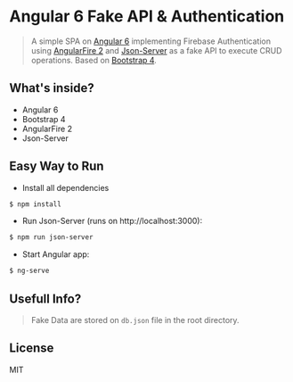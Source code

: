 # Angular 6 Fake API & Authentication
> A simple SPA on [Angular 6](https://angular.io/) implementing Firebase Authentication using [AngularFire 2]() and [Json-Server](https://github.com/typicode/json-server) as a fake API to execute CRUD operations. Based on [Bootstrap 4](http://http://getbootstrap.com/).

## What's inside?
* Angular 6
* Bootstrap 4
* AngularFire 2
* Json-Server


## Easy Way to Run
- Install all dependencies
```sh
$ npm install
```
- Run Json-Server (runs on http://localhost:3000): 
```sh
$ npm run json-server
```
- Start Angular app: 
```sh
$ ng-serve
```

## Usefull Info?
> Fake Data are stored on `db.json` file in the root directory.

## License
MIT
